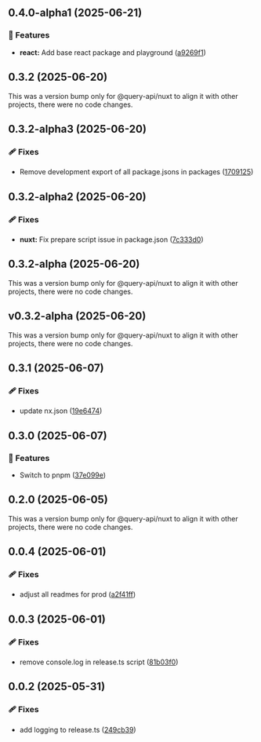 ## 0.4.0-alpha1 (2025-06-21)

### 🚀 Features

- **react:** Add base react package and playground
  ([a9269f1](https://github.com/samuelreichor/query-api/commit/a9269f1))

## 0.3.2 (2025-06-20)

This was a version bump only for @query-api/nuxt to align it with other projects, there were no code
changes.

## 0.3.2-alpha3 (2025-06-20)

### 🩹 Fixes

- Remove development export of all package.jsons in packages
  ([1709125](https://github.com/samuelreichor/query-api/commit/1709125))

## 0.3.2-alpha2 (2025-06-20)

### 🩹 Fixes

- **nuxt:** Fix prepare script issue in package.json
  ([7c333d0](https://github.com/samuelreichor/query-api/commit/7c333d0))

## 0.3.2-alpha (2025-06-20)

This was a version bump only for @query-api/nuxt to align it with other projects, there were no code
changes.

## v0.3.2-alpha (2025-06-20)

This was a version bump only for @query-api/nuxt to align it with other projects, there were no code
changes.

## 0.3.1 (2025-06-07)

### 🩹 Fixes

- update nx.json ([19e6474](https://github.com/samuelreichor/query-api/commit/19e6474))

## 0.3.0 (2025-06-07)

### 🚀 Features

- Switch to pnpm ([37e099e](https://github.com/samuelreichor/query-api/commit/37e099e))

## 0.2.0 (2025-06-05)

This was a version bump only for @query-api/nuxt to align it with other projects, there were no code
changes.

## 0.0.4 (2025-06-01)

### 🩹 Fixes

- adjust all readmes for prod ([a2f41ff](https://github.com/samuelreichor/query-api/commit/a2f41ff))

## 0.0.3 (2025-06-01)

### 🩹 Fixes

- remove console.log in release.ts script
  ([81b03f0](https://github.com/samuelreichor/query-api/commit/81b03f0))

## 0.0.2 (2025-05-31)

### 🩹 Fixes

- add logging to release.ts ([249cb39](https://github.com/samuelreichor/query-api/commit/249cb39))
